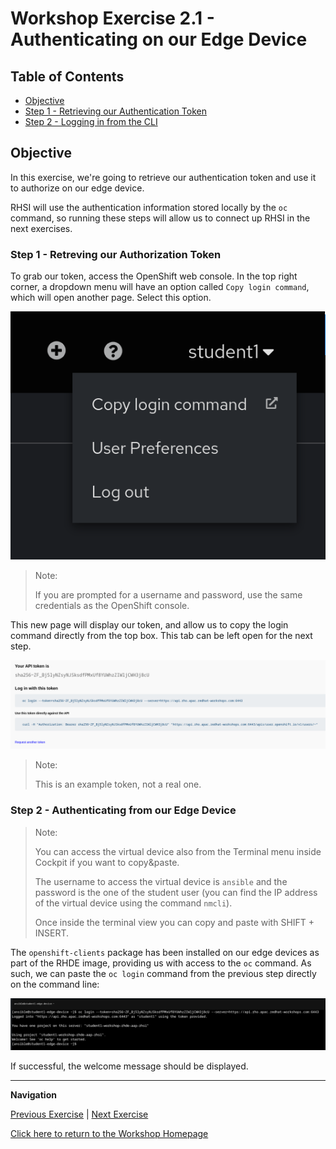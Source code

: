 # Workshop Exercise 2.1 - Authenticating on our Edge Device

## Table of Contents

* [Objective](#objective)
* [Step 1 - Retrieving our Authentication Token](#step-1---retreving-our-authorization-token)
* [Step 2 - Logging in from the CLI](#step-2---authenticating-from-our-edge-device)

## Objective

In this exercise, we're going to retrieve our authentication token and use it to authorize on our edge device.

RHSI will use the authentication information stored locally by the `oc` command, so running these steps will allow us to connect up RHSI in the next exercises.

### Step 1 - Retreving our Authorization Token

To grab our token, access the OpenShift web console. In the top right corner, a dropdown menu will have an option called `Copy login command`, which will open another page. Select this option.

![Copy Login Command](../images/copy-login-command.png)

> Note:
>
> If you are prompted for a username and password, use the same credentials as the OpenShift console.

This new page will display our token, and allow us to copy the login command directly from the top box. This tab can be left open for the next step.

![OCP Token](../images/ocp-token.png)

> Note:
>
> This is an example token, not a real one.

### Step 2 - Authenticating from our Edge Device

> Note:
>
> You can access the virtual device also from the Terminal menu inside Cockpit if you want to copy&paste. 
> 
> The username to access the virtual device is `ansible` and the password is the one of the student user (you can find the IP address of the virtual device using the command `nmcli`).
> 
> Once inside the terminal view you can copy and paste with SHIFT + INSERT. 

The `openshift-clients` package has been installed on our edge devices as part of the RHDE image, providing us with access to the `oc` command. As such, we can paste the `oc login` command from the previous step directly on the command line:

![OC Login](../images/oc-login.png)

If successful, the welcome message should be displayed.

---
**Navigation**

[Previous Exercise](../1.9-rhsi-intro/) | [Next Exercise](../2.2-setup-for-rhsi/)

[Click here to return to the Workshop Homepage](../README.md)
